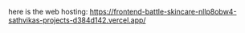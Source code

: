 here is the web hosting: https://frontend-battle-skincare-nllp8obw4-sathvikas-projects-d384d142.vercel.app/
